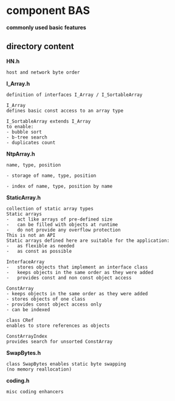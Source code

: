 # component BAS
**commonly used basic features**

## directory content

**HN.h**
```
host and network byte order
```

**I_Array.h**
```
definition of interfaces I_Array / I_SortableArray

I_Array
defines basic const access to an array type

I_SortableArray extends I_Array
to enable:
- bubble sort
- b-tree search
- duplicates count
```

**NtpArray.h**
```
name, type, position

- storage of name, type, position

- index of name, type, position by name
```

**StaticArray.h**
```
collection of static array types
Static arrays
-   act like arrays of pre-defined size
-   can be filled with objects at runtime
-   do not provide any overflow protection
This is not an API
Static arrays defined here are suitable for the application:
-   as flexible as needed
-   as const as possible

InterfaceArray
-   stores objects that implement an interface class
-   keeps objects in the same order as they were added
-   provides const and non const object access

ConstArray
- keeps objects in the same order as they were added
- stores objects of one class
- provides const object access only
- can be indexed

class CRef
enables to store references as objects

ConstArrayIndex
provides search for unsorted ConstArray
```

**SwapBytes.h**
```
class SwapBytes enables static byte swapping
(no memory reallocation)
```

**coding.h**
```
misc coding enhancers
```

